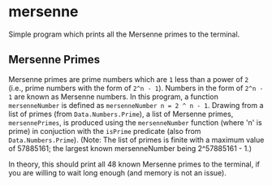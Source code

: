 # mersenne
Simple program which prints all the Mersenne primes to the terminal.

## Mersenne Primes
Mersenne primes are prime numbers which are `1` less than a power of `2` (i.e., prime numbers with the form of `2^n - 1`). Numbers in the form of `2^n - 1` are known as Mersenne numbers. In this program, a function `mersenneNumber` is defined as `mersenneNumber n = 2 ^ n - 1`. Drawing from a list of primes (from `Data.Numbers.Prime`), a list of Mersenne primes, `mersennePrimes`, is produced using the `mersenneNumber` function (where 'n' is prime) in conjuction with the `isPrime` predicate (also from `Data.Numbers.Prime`). (Note: The list of primes is finite with a maximum value of 57885161; the largest known mersenneNumber being 2^57885161 - 1.)

In theory, this should print all 48 known Mersenne primes to the terminal, if you are willing to wait long enough (and memory is not an issue).
